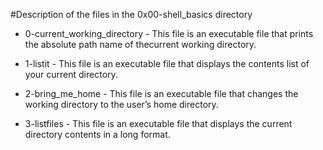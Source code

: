 #Description of the files in the 0x00-shell_basics directory
- 0-current_working_directory - This file is an executable file that prints the absolute path name of thecurrent working directory.

- 1-listit - This file is an executable file that displays the contents list of your current directory.

- 2-bring_me_home - This file is an executable file that changes the working directory to the user’s home directory.

- 3-listfiles - This file is an executable file that displays the current directory contents in a long format.

